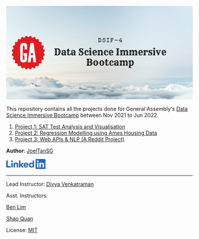 ![](main_header_image.png)

This repository contains all the projects done for General Assembly's [Data Science Immersive Bootcamp](https://generalassemb.ly/education/data-science-immersive/singapore) between Nov 2021 to Jun 2022.

1. [Project 1: SAT Test Analysis and Visualisation](./Project_1)
2. [Project 2: Regression Modelling using Ames Housing Data](./Project_2)
3. [Project 3: Web APIs & NLP (A Reddit Project)](./Project_3)

**Author**: [JoelTanSG](https://github.com/JoelTanSG)
<p>
  <a href="https://www.linkedin.com/in/joeltansy" title="badge authenticity">
    <img src="./LinkedIn_button.png" alt="Homepage" />
  </a>
</p>

***

Lead Instructor: [Divya Venkatraman](https://github.com/Divya-sg)

Asst. Instructors:

[Ben Lim](https://github.com/benlyj)

[Shao Quan](https://github.com/shaoquan93)

License: [MIT](https://github.com/JoelTanSG/GA-DSIF4-Data-Science-Immersive-Projects/blob/main/LICENSE)
